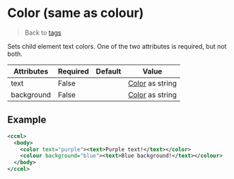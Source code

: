 # Color (same as colour)

> Back to [tags](./)

Sets child element text colors.  One of the two attributes is required, but not both.

| Attributes | Required | Default | Value                    |
|------------|----------|---------|--------------------------|
| text       | False    |         | [Color](https://tweaked.cc/module/colors.html) as string       |
| background | False    |         | [Color](https://tweaked.cc/module/colors.html) as string       |

## Example

```xml
<ccml>
  <body>
    <color text="purple"><text>Purple text!</text></color>
    <colour background="blue"><text>Blue background!</text></colour>
  </body>
</ccml>
```
